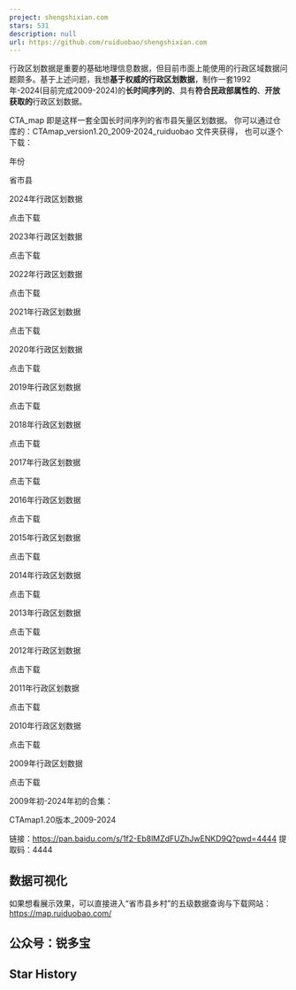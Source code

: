 ```yaml
---
project: shengshixian.com
stars: 531
description: null
url: https://github.com/ruiduobao/shengshixian.com
---
```


行政区划数据是重要的基础地理信息数据，但目前市面上能使用的行政区域数据问题颇多。基于上述问题，我想**基于权威的行政区划数据**，制作一套1992年-2024(目前完成2009-2024)的**长时间序列的**、具有**符合民政部属性的**、**开放获取的**行政区划数据。

CTA\_map 即是这样一套全国长时间序列的省市县矢量区划数据。 你可以通过仓库的：CTAmap\_version1.20\_2009-2024\_ruiduobao 文件夹获得， 也可以逐个下载：

年份

省市县

2024年行政区划数据

点击下载

2023年行政区划数据

点击下载

2022年行政区划数据

点击下载

2021年行政区划数据

点击下载

2020年行政区划数据

点击下载

2019年行政区划数据

点击下载

2018年行政区划数据

点击下载

2017年行政区划数据

点击下载

2016年行政区划数据

点击下载

2015年行政区划数据

点击下载

2014年行政区划数据

点击下载

2013年行政区划数据

点击下载

2012年行政区划数据

点击下载

2011年行政区划数据

点击下载

2010年行政区划数据

点击下载

2009年行政区划数据

点击下载

2009年初-2024年初的合集：

CTAmap1.20版本\_2009-2024

链接：https://pan.baidu.com/s/1f2-Eb8lMZdFUZhJwENKD9Q?pwd=4444 提取码：4444

数据可视化
-----

如果想看展示效果，可以直接进入“省市县乡村”的五级数据查询与下载网站：https://map.ruiduobao.com/

公众号：锐多宝
-------

Star History
------------
